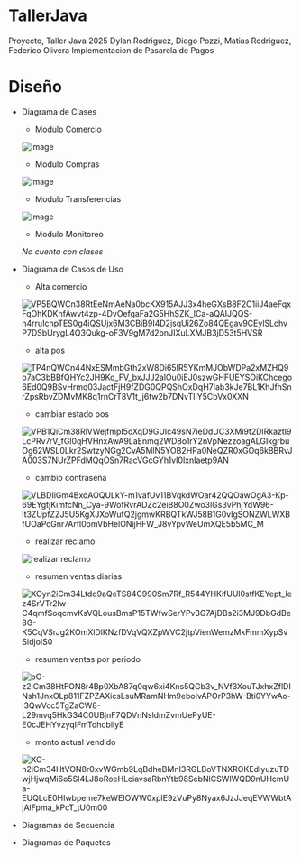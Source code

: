 # TallerJava
Proyecto, Taller Java 2025
Dylan Rodriguez, Diego Pozzi, Matias Rodriguez, Federico Olivera
Implementacion de Pasarela de Pagos
# Diseño
- Diagrama de Clases
  
   - Modulo Comercio
     
    ![image](https://github.com/user-attachments/assets/062bc6ad-67a5-4d1f-b5d2-0ced2f061e58)

   - Modulo Compras
   
   ![image](https://github.com/user-attachments/assets/f8094008-c47d-4a0e-b267-3e1f640b4df0)

   - Modulo Transferencias
   
   ![image](https://github.com/user-attachments/assets/a5509e7c-731a-4fd9-bdb7-f2a821f4aa21)

   - Modulo Monitoreo
   
   *No cuenta con clases*


  
- Diagrama de Casos de Uso
  - Alta comercio
    
  ![VP5BQWCn38RtEeNmAeNa0bcKX915AJJ3x4heGXsB8F2C1iiJ4aeFqxFqOhKDKnfAwvt4zp-4DvOefgaFa2G5HhSZK_ICa-aQAIJQQS-n4rruIchpTES0g4iQSUjx6M3CBjB9I4D2jsqUi26Zo84QEgav9CEylSLchvP7DSbUrygL4Q3Qukg-oF3V9gM7d2bnJIXuLXMJB3jD53t5HVSR](https://github.com/user-attachments/assets/0c396dd2-4d85-4524-8cb8-4824ab5a5455)


  - alta pos
    
  ![TP4nQWCn44NxESMmbGth2xW8Di65IR5YKmMJObWDPa2xMZHQ9o7aC3bBBfQHYc2JH9Kq_FV_bxJJJ2alOu0iEJ0szwGHFUEYSOiKChcego6Ed0Q9BSvHrmq03JactFjH9fZDG0QPQShOxDqH7Iab3kJe7BL1KhJfhSnrZpsRbvZDMvMK8q1rnCrT8V1t_j6tw2b7DNvTIiY5CbVx0XXN](https://github.com/user-attachments/assets/4e3af4ab-c5b7-4144-bac3-6dece8592bbb)



  - cambiar estado pos
    
  ![VPB1QiCm38RlVWejfmpI5oXqD9GUIc49sN7ieDdUC3XMi9t2DlRkaztI9LcPRv7rV_fGl0qHVHnxAwA9LaEnmq2WD8o1rY2nVpNezzoagALGIkgrbuOg62WSL0Lkr2SwtzyNGg2CvA5MlN5YOB2HPa0NeQZR0xGOq6kBBRvJA003S7NUrZPFdMQqOSn7RacVGcGYh1vI0lxnIaetp9AN](https://github.com/user-attachments/assets/fe49c917-204c-4d75-8d6c-4bd4a0bd86be)


  - cambio contraseña
    
  ![VLBDIiGm4BxdAOQULkY-m1vafUv11BVqkdWOar42QQOawOgA3-Kp-69EYgtjKimfcNn_Cya-9WofRvrADZc2eiB8O0Zwo3lGs3vPhjYdW96-lt3ZUpfZZJ5U5KgXJXoWufQ2jgmwKRBQTkWJ58B1G0vlgSONZWLWXBfUOaPcGnr7Arfl0omVbHelONijHFW_J8vYpvWeUmXQE5b5MC_M](https://github.com/user-attachments/assets/69ee1c03-8f62-4f33-a5a4-f846fbc6e979)


  - realizar reclamo
    
  ![realizar reclamo](https://github.com/user-attachments/assets/89369427-d379-4f0b-bd81-ba17adfa21df)
  
  - resumen ventas diarias
  
  ![XOyn2iCm34Ltdq9aQeTS84C990Sm7Rf_R544YHKifUUl0stfKEYept_lez4SrVTr2Iw-C4qmfSoqcmvKsVQLousBmsP15TWfwSerYPv3G7AjDBs2i3MJ9DbGdBe8G-K5CqVSrJg2KOmXlDlKNzfDVqVQXZpWVC2jtpVienWemzMkFmmXypSvSidjoIS0](https://github.com/user-attachments/assets/b33f1c1f-c65d-479e-b951-1f0f188e5e02)

  - resumen ventas por periodo
  
  ![bO-z2iCm38HtFON8r4Bp0XbA87q0qw6xi4Kns5QGb3v_NVf3XouTJxhxZflDINsh1JnxOLp811FZPZAXicsLsuMRamNHm9eboIvAPOrP3hW-Bti0YYwAo-i3QwVcc5TgZaCW8-L29mvq5HkG34C0UBjnF7QDVnNsldmZvmUePyUE-E0cJEHYvzyqIFmTdhcbllyE](https://github.com/user-attachments/assets/e0d8c8bd-19be-4493-90d6-8f886ddcd993)

  - monto actual vendido
  
  ![XO-n2iCm34HtVON8r0xvWGmb9LqBdheBMnI3RGLBoVTNXROKEdIyuzuTDwjHjwqMi6o5SI4LJ8oRoeHLciavsaRbnYtb98SebNlCSWIWQD9nUHcmUa-EUQLcE0HIwbpeme7keWEIOWW0xpIE9zVuPy8Nyax6JzJJeqEVWWbtAjAlFpma_kPcT_tU0m00](https://github.com/user-attachments/assets/03559a2c-cfa3-43c1-9cc4-4bbc6f9bba41)









  
- Diagramas de Secuencia
  
- Diagramas de Paquetes
  


